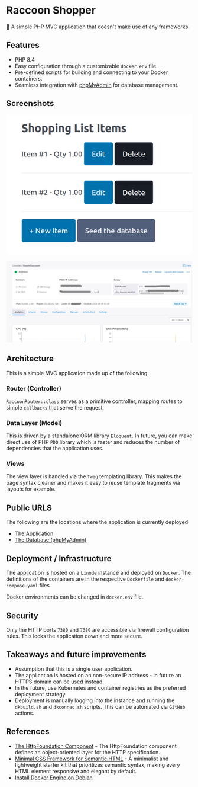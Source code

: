 # Raccoon Shopper

🚀 A simple PHP MVC application that doesn't make use of any frameworks.

## Features

- PHP 8.4
- Easy configuration through a customizable `docker.env` file.
- Pre-defined scripts for building and connecting to your Docker containers.
- Seamless integration with [phpMyAdmin](https://www.phpmyadmin.net/) for database management.

## Screenshots

![1](screenshots/1.png)

![2](screenshots/2.png)

## Architecture

This is a simple MVC application made up of the following:

### Router (Controller)

`RaccoonRouter::class` serves as a primitive controller, mapping routes to simple `callbacks` that serve the request.

### Data Layer (Model)

This is driven by a standalone ORM library `Eloquent`. In future, you can make direct use of PHP `PDO` library which is
faster and reduces the number of dependencies that the application uses.

### Views

The view layer is handled via the `Twig` templating library. This makes the page syntax cleaner and makes it easy to
reuse template fragments via layouts for example.

## Public URLS

The following are the locations where the application is currently deployed:

- [The Application](http://172.105.135.111:7380)
- [The Database (phpMyAdmin)](http://172.105.135.111:7381)

## Deployment / Infrastructure

The application is hosted on a `Linode` instance and deployed on `Docker`. The definitions of the containers are in the
respective `Dockerfile` and `docker-compose.yaml` files.

Docker environments can be changed in `docker.env` file.

## Security

Only the HTTP ports `7380` and `7380` are accessible via firewall configuration rules. This locks the application down
and more secure.

## Takeaways and future improvements

- Assumption that this is a single user application.
- The application is hosted on an non-secure IP address - in future an HTTPS domain can be used instead.
- In the future, use Kubernetes and container registries as the preferred deployment strategy.
- Deployment is manually logging into the instance and running the `dkbuild.sh` and `dkconnec.sh` scripts. This can be
  automated via `GitHub` actions.

## References

- [The HttpFoundation Component](https://symfony.com/doc/current/components/http_foundation.html) - The HttpFoundation
  component defines an object-oriented layer for the HTTP specification.
- [Minimal CSS Framework for Semantic HTML](https://picocss.com/) - A minimalist and lightweight starter kit that
  prioritizes semantic syntax, making every HTML element responsive and elegant by default.
- [Install Docker Engine on Debian](https://docs.docker.com/engine/install/debian/) 



